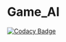 # Game_AI

[![Codacy Badge](https://api.codacy.com/project/badge/Grade/87d658daabbf4b269a94f906683f54f1)](https://app.codacy.com/app/ToxicTrigger/Game_AI?utm_source=github.com&utm_medium=referral&utm_content=ToxicTrigger/Game_AI&utm_campaign=Badge_Grade_Dashboard)

